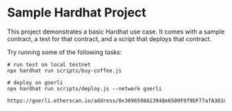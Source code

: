 # Sample Hardhat Project

This project demonstrates a basic Hardhat use case. It comes with a sample contract, a test for that contract, and a script that deploys that contract.

Try running some of the following tasks:

```shell
# run test on local testnet
npx hardhat run scripts/buy-coffee.js

# deploy on goerli
npx hardhat run scripts/deploy.js --network goerli

https://goerli.etherscan.io/address/0x3696598A13948e6500F9f9DF77afA381C10767BF
```
